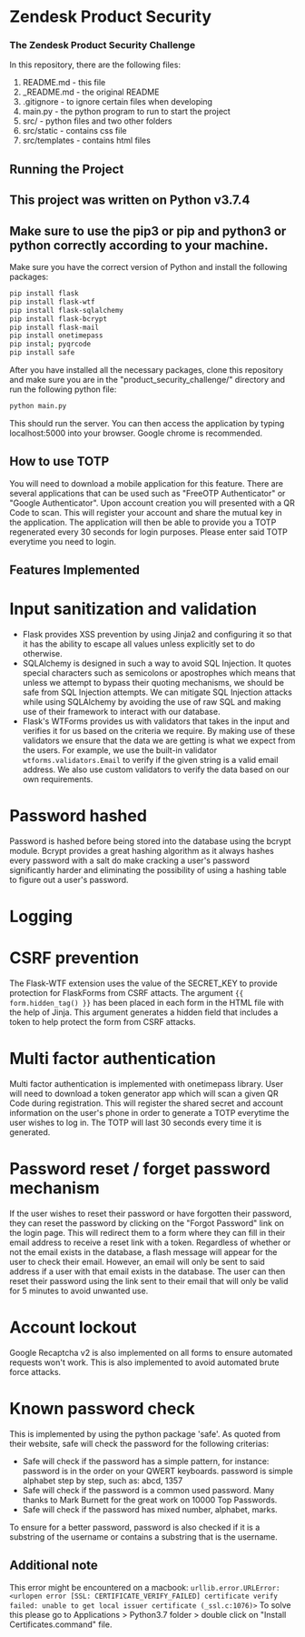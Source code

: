 # Zendesk Product Security
### The Zendesk Product Security Challenge

In this repository, there are the following files:
1. README.md - this file
2. _README.md - the original README
3. .gitignore - to ignore certain files when developing
4. main.py - the python program to run to start the project
5. src/ - python files and two other folders
6. src/static - contains css file
7. src/templates - contains html files

## Running the Project
This project was written on Python v3.7.4
---
Make sure to use the pip3 or pip and python3 or python correctly according to your machine.
---
Make sure you have the correct version of Python and install the following packages:
```bash
pip install flask
pip install flask-wtf
pip install flask-sqlalchemy
pip install flask-bcrypt
pip install flask-mail
pip install onetimepass
pip instal; pyqrcode
pip install safe
```
After you have installed all the necessary packages, clone this repository and make sure you are in the "product_security_challenge/" directory and run the following python file:

```bash
python main.py
```
This should run the server. You can then access the application by typing localhost:5000 into your browser.
Google chrome is recommended.

## How to use TOTP
You will need to download a mobile application for this feature. There are several applications that can be used such as "FreeOTP Authenticator" or "Google Authenticator". Upon account creation you will presented with a QR Code to scan. This will register your account and share the mutual key in the application. The application will then be able to provide you a TOTP regenerated every 30 seconds for login purposes. Please enter said TOTP everytime you need to login.

## Features Implemented

# Input sanitization and validation
- Flask provides XSS prevention by using Jinja2 and configuring it so that it has the ability to escape all values unless explicitly set to do otherwise.
- SQLAlchemy is designed in such a way to avoid SQL Injection. It quotes special characters such as semicolons or apostrophes
which means that unless we attempt to bypass their quoting mechanisms, we should be safe from SQL Injection attempts. We can mitigate SQL Injection attacks while using SQLAlchemy by avoiding the use of raw SQL and making use of their framework to interact with our database. 
- Flask's WTForms provides us with validators that takes in the input and verifies it for us based on the criteria we require. By making use of these validators we ensure that the data we are getting is what we expect from the users. 
For example, we use the built-in validator ```wtforms.validators.Email``` to verify if the given string is a valid email address. We also use custom validators to verify the data based on our own requirements. 

# Password hashed
Password is hashed before being stored into the database using the bcrypt module. Bcrypt provides a great hashing algorithm as it always hashes every password with a salt do make cracking a user's password significantly harder and eliminating the possibility of using a hashing table to figure out a user's password.

# Logging


# CSRF prevention
The Flask-WTF extension uses the value of the SECRET_KEY to provide protection for FlaskForms from CSRF attacts. The argument ```{{ form.hidden_tag() }}``` has been placed in each form in the HTML file with the help of Jinja. This argument generates a hidden field that includes a token to help protect the form from CSRF attacks.

# Multi factor authentication
Multi factor authentication is implemented with onetimepass library. User will need to download a token generator app which will scan a given QR Code during registration. This will register the shared secret and account information on the user's phone in order to generate a TOTP everytime the user wishes to log in. The TOTP will last 30 seconds every time it is generated.

# Password reset / forget password mechanism
If the user wishes to reset their password or have forgotten their password, they can reset the password by clicking on the "Forgot Password" link on the login page. This will redirect them to a form where they can fill in their email address to receive a reset link with a token. Regardless of whether or not the email exists in the database, a flash message will appear for the user to check their email. However, an email will only be sent to said address if a user with that email exists in the database. The user can then reset their password using the link sent to their email that will only be valid for 5 minutes to avoid unwanted use.

# Account lockout
Google Recaptcha v2 is also implemented on all forms to ensure automated requests won't work. This is also implemented to avoid automated brute force attacks.

# Known password check
This is implemented by using the python package 'safe'. As quoted from their website, safe will check the password for the following criterias:
- Safe will check if the password has a simple pattern, for instance:
    password is in the order on your QWERT keyboards.
    password is simple alphabet step by step, such as: abcd, 1357
- Safe will check if the password is a common used password. Many thanks to Mark Burnett for the great work on 10000 Top Passwords.
- Safe will check if the password has mixed number, alphabet, marks.

To ensure for a better password, password is also checked if it is a substring of the username or contains a substring that is the username.

## Additional note
This error might be encountered on a macbook: 
```urllib.error.URLError: <urlopen error [SSL: CERTIFICATE_VERIFY_FAILED] certificate verify failed: unable to get local issuer certificate (_ssl.c:1076)>```
To solve this please go to Applications > Python3.7 folder > double click on "Install Certificates.command" file.